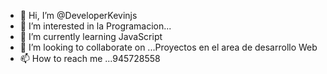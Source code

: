 - 👋 Hi, I’m @DeveloperKevinjs
- 👀 I’m interested in la Programacion...
- 🌱 I’m currently learning  JavaScript
- 💞️ I’m looking to collaborate on ...Proyectos  en el area de  desarrollo Web
- 📫 How to reach me ...945728558

<!---
DeveloperKevinjs/DeveloperKevinjs is a ✨ special ✨ repository because its `README.md` (this file) appears on your GitHub profile.
You can click the Preview link to take a look at your changes.
--->
